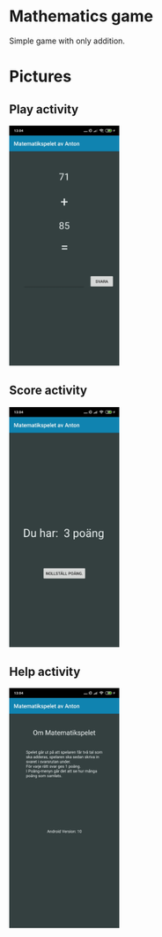 # Mathematics game
Simple game with only addition.

# Pictures
## Play activity
<img src="playactivity.jpg" alt="Play" width="200"/>

## Score activity
<img src="scoreactivity.jpg" alt="Score" width="200"/>

## Help activity
<img src="helpactivity.jpg" alt="Help" width="200"/>
